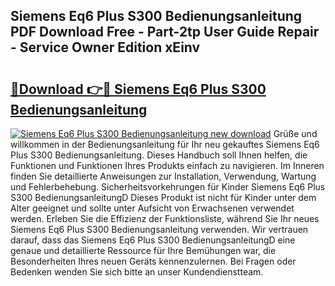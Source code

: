 ## Siemens Eq6 Plus S300 Bedienungsanleitung PDF Download Free - Part-2tp User Guide Repair - Service Owner Edition xEinv

# <h2><a href="http://df50cl.blite.top/?on=Siemens+Eq6+Plus+S300+Bedienungsanleitung">🔗Download 👉🔴 Siemens Eq6 Plus S300 Bedienungsanleitung</a></h2>

[![Siemens Eq6 Plus S300 Bedienungsanleitung new download](https://i.imgur.com/lujVjoI.png)](http://df50cl.blite.top/?on=Siemens+Eq6+Plus+S300+Bedienungsanleitung)
Grüße und willkommen in der Bedienungsanleitung für Ihr neu gekauftes Siemens Eq6 Plus S300 Bedienungsanleitung. Dieses Handbuch soll Ihnen helfen, die Funktionen und Funktionen Ihres Produkts einfach zu navigieren. Im Inneren finden Sie detaillierte Anweisungen zur Installation, Verwendung, Wartung und Fehlerbehebung. Sicherheitsvorkehrungen für Kinder Siemens Eq6 Plus S300 BedienungsanleitungD Dieses Produkt ist nicht für Kinder unter dem Alter geeignet und sollte unter Aufsicht von Erwachsenen verwendet werden. Erleben Sie die Effizienz der Funktionsliste, während Sie Ihr neues Siemens Eq6 Plus S300 Bedienungsanleitung verwenden. Wir vertrauen darauf, dass das Siemens Eq6 Plus S300 BedienungsanleitungD eine genaue und detaillierte Ressource für Ihre Bemühungen war, die Besonderheiten Ihres neuen Geräts kennenzulernen. Bei Fragen oder Bedenken wenden Sie sich bitte an unser Kundendienstteam.
